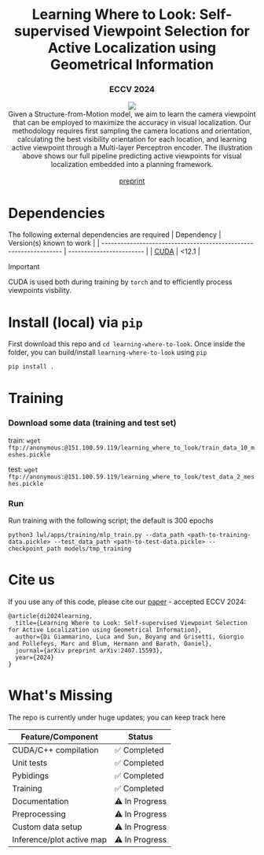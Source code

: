 <div align="center">
    <h1>Learning Where to Look: Self-supervised Viewpoint Selection for Active Localization using Geometrical Information</h1>
    <h3>ECCV 2024</h3>
    <div align="center">
        <a href="https://github.com/rvp-group/learning-where-to-look"><img src="assets/pipeline.png"/></a>   
    </div>
    Given a Structure-from-Motion model, we aim to learn the camera viewpoint that can be employed to maximize the accuracy in visual localization. 
    Our methodology requires first sampling the camera locations and orientation, calculating the best visibility orientation for each location,
    and learning active viewpoint through a Multi-layer Perceptron encoder. The illustration above shows our full pipeline predicting active viewpoints for visual 
    localization embedded into a planning framework.
    <br />   
    <br />   
    <a href="https://arxiv.org/abs/2407.15593">preprint</a>
</div>


# Dependencies
The following external dependencies are required
| Dependency                                                        | Version(s) known to work |
| ----------------------------------------------------------------- | ------------------------ |
| [CUDA](https://developer.nvidia.com/cuda-12-1-0-download-archive) | <12.1                    |

>[!IMPORTANT]
 >CUDA is used both during training by `torch` and to efficiently process viewpoints visbility. 

# Install (local) via `pip`

First download this repo and `cd learning-where-to-look`. Once inside the folder, you can build/install `learning-where-to-look` using `pip`
```bash
pip install .
```

# Training

### Download some data (training and test set)

train: ```wget ftp://anonymous:@151.100.59.119/learning_where_to_look/train_data_10_meshes.pickle```

test: ```wget ftp://anonymous:@151.100.59.119/learning_where_to_look/test_data_2_meshes.pickle```

### Run

Run training with the following script; the default is 300 epochs

```python3 lwl/apps/training/mlp_train.py --data_path <path-to-training-data.pickle> --test_data_path <path-to-test-data.pickle> --checkpoint_path models/tmp_training```

# Cite us
If you use any of this code, please cite our <a href="https://arxiv.org/abs/2407.15593">paper</a> - accepted ECCV 2024:

```
@article{di2024learning,
  title={Learning Where to Look: Self-supervised Viewpoint Selection for Active Localization using Geometrical Information},
  author={Di Giammarino, Luca and Sun, Boyang and Grisetti, Giorgio and Pollefeys, Marc and Blum, Hermann and Barath, Daniel},
  journal={arXiv preprint arXiv:2407.15593},
  year={2024}
}
```

# What's Missing
The repo is currently under huge updates; you can keep track here

| Feature/Component         | Status        |
| ------------------------- | ------------- |
| CUDA/C++ compilation      | ✅ Completed   |
| Unit tests                | ✅ Completed   |
| Pybidings                 | ✅ Completed   |
| Training                  | ✅ Completed   |
| Documentation             | ⚠️ In Progress |
| Preprocessing             | ⚠️ In Progress |
| Custom data setup         | ⚠️ In Progress |
| Inference/plot active map | ⚠️ In Progress |
